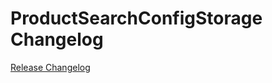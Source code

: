 # ProductSearchConfigStorage Changelog

[Release Changelog](https://github.com/spryker/ProductSearchConfigStorage/releases)
